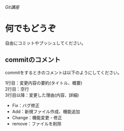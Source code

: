 *Git講座*

# 何でもどうぞ
自由にコミットやプッシュしてください。

## commitのコメント
commitをするときのコメントは以下のようにしてください。

1行目：変更内容の要約(タイトル、概要)  
2行目：空行  
3行目以降：変更した理由(内容、詳細)  

- Fix：バグ修正
- Add：新規ファイル作成、機能追加
- Change：機能変更・修正
- remove：ファイルを削除
